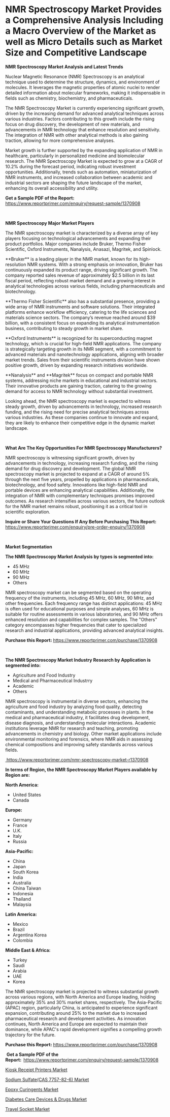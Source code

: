 <p><h1>NMR Spectroscopy Market Provides a Comprehensive Analysis Including a Macro Overview of the Market as well as Micro Details such as Market Size and Competitive Landscape</h1></p><p><strong>NMR Spectroscopy Market Analysis and Latest Trends</strong></p>
<p><p>Nuclear Magnetic Resonance (NMR) Spectroscopy is an analytical technique used to determine the structure, dynamics, and environment of molecules. It leverages the magnetic properties of atomic nuclei to render detailed information about molecular frameworks, making it indispensable in fields such as chemistry, biochemistry, and pharmaceuticals.</p><p>The NMR Spectroscopy Market is currently experiencing significant growth, driven by the increasing demand for advanced analytical techniques across various industries. Factors contributing to this growth include the rising focus on drug discovery, the development of new materials, and advancements in NMR technology that enhance resolution and sensitivity. The integration of NMR with other analytical methods is also gaining traction, allowing for more comprehensive analyses.</p><p>Market growth is further supported by the expanding application of NMR in healthcare, particularly in personalized medicine and biomolecular research. The NMR Spectroscopy Market is expected to grow at a CAGR of 10.2% during the forecast period, indicating robust investment opportunities. Additionally, trends such as automation, miniaturization of NMR instruments, and increased collaboration between academic and industrial sectors are shaping the future landscape of the market, enhancing its overall accessibility and utility.</p></p>
<p><strong>Get a Sample PDF of the Report:&nbsp;</strong> <a href="https://www.reportprimer.com/enquiry/request-sample/1370908">https://www.reportprimer.com/enquiry/request-sample/1370908</a></p>
<p>&nbsp;</p>
<p><strong>NMR Spectroscopy Major Market Players</strong></p>
<p><p>The NMR spectroscopy market is characterized by a diverse array of key players focusing on technological advancements and expanding their product portfolios. Major companies include Bruker, Thermo Fisher Scientific, Oxford Instruments, Nanalysis, Anasazi, Magritek, and Spinlock.</p><p>**Bruker** is a leading player in the NMR market, known for its high-resolution NMR systems. With a strong emphasis on innovation, Bruker has continuously expanded its product range, driving significant growth. The company reported sales revenue of approximately $2.5 billion in its last fiscal period, reflecting robust market demand and a growing interest in analytical technologies across various fields, including pharmaceuticals and biotechnology.</p><p>**Thermo Fisher Scientific** also has a substantial presence, providing a wide array of NMR instruments and software solutions. Their integrated platforms enhance workflow efficiency, catering to the life sciences and materials science sectors. The company’s revenue reached around $39 billion, with a consistent focus on expanding its analytical instrumentation business, contributing to steady growth in market share.</p><p>**Oxford Instruments** is recognized for its superconducting magnet technology, which is crucial for high-field NMR applications. The company is strategically targeting growth in its NMR segment, with a commitment to advanced materials and nanotechnology applications, aligning with broader market trends. Sales from their scientific instruments division have shown positive growth, driven by expanding research initiatives worldwide.</p><p>**Nanalysis** and **Magritek** focus on compact and portable NMR systems, addressing niche markets in educational and industrial sectors. Their innovative products are gaining traction, catering to the growing demand for access to NMR technology without substantial investment.</p><p>Looking ahead, the NMR spectroscopy market is expected to witness steady growth, driven by advancements in technology, increased research funding, and the rising need for precise analytical techniques across various industries. As these companies continue to innovate and expand, they are likely to enhance their competitive edge in the dynamic market landscape.</p></p>
<p>&nbsp;</p>
<p><strong>What Are The Key Opportunities For NMR Spectroscopy Manufacturers?</strong></p>
<p><p>NMR spectroscopy is witnessing significant growth, driven by advancements in technology, increasing research funding, and the rising demand for drug discovery and development. The global NMR spectroscopy market is projected to expand at a CAGR of around 5% through the next five years, propelled by applications in pharmaceuticals, biotechnology, and food safety. Innovations like high-field NMR and portable devices are enhancing analytical capabilities. Additionally, the integration of NMR with complementary techniques promises improved outcomes. As research intensifies across various sectors, the future outlook for the NMR market remains robust, positioning it as a critical tool in scientific exploration.</p></p>
<p><strong>Inquire or Share Your Questions If Any Before Purchasing This Report:</strong> <a href="https://www.reportprimer.com/enquiry/pre-order-enquiry/1370908">https://www.reportprimer.com/enquiry/pre-order-enquiry/1370908</a></p>
<p>&nbsp;</p>
<p><strong>Market Segmentation</strong></p>
<p><strong>The NMR Spectroscopy Market Analysis by types is segmented into:</strong></p>
<p><ul><li>45 MHz</li><li>60 MHz</li><li>90 MHz</li><li>Others</li></ul></p>
<p><p>NMR spectroscopy market can be segmented based on the operating frequency of the instruments, including 45 MHz, 60 MHz, 90 MHz, and other frequencies. Each frequency range has distinct applications: 45 MHz is often used for educational purposes and simple analyses, 60 MHz is suitable for routine assessments in various laboratories, and 90 MHz offers enhanced resolution and capabilities for complex samples. The "Others" category encompasses higher frequencies that cater to specialized research and industrial applications, providing advanced analytical insights.</p></p>
<p><strong>Purchase this Report:&nbsp;</strong><a href="https://www.reportprimer.com/purchase/1370908">https://www.reportprimer.com/purchase/1370908</a></p>
<p>&nbsp;</p>
<p><strong>The NMR Spectroscopy Market Industry Research by Application is segmented into:</strong></p>
<p><ul><li>Agriculture and Food Industry</li><li>Medical and Pharmaceutical Industrry</li><li>Academic</li><li>Others</li></ul></p>
<p><p>NMR spectroscopy is instrumental in diverse sectors, enhancing the agriculture and food industry by analyzing food quality, detecting contaminants, and understanding metabolic processes in plants. In the medical and pharmaceutical industry, it facilitates drug development, disease diagnosis, and understanding molecular interactions. Academic institutions leverage NMR for research and teaching, promoting advancements in chemistry and biology. Other market applications include environmental monitoring and forensics, where NMR aids in assessing chemical compositions and improving safety standards across various fields.</p></p>
<p><a href="https://www.reportprimer.com/nmr-spectroscopy-market-r1370908">&nbsp;https://www.reportprimer.com/nmr-spectroscopy-market-r1370908</a></p>
<p><strong>In terms of Region, the NMR Spectroscopy Market Players available by Region are:</strong></p>
<p>
    <p> <strong> North America: </strong>
        <ul>
            <li>United States</li>
            <li>Canada</li>
        </ul>
        </p> 
    <p> <strong> Europe: </strong>
        <ul>
            <li>Germany</li>
            <li>France</li>
            <li>U.K.</li>
            <li>Italy</li>
            <li>Russia</li>
        </ul>
        </p> 
    <p> <strong> Asia-Pacific: </strong>
        <ul>
            <li>China</li>
            <li>Japan</li>
            <li>South Korea</li>
            <li>India</li>
            <li>Australia</li>
            <li>China Taiwan</li>
            <li>Indonesia</li>
            <li>Thailand</li>
            <li>Malaysia</li>
        </ul>
        </p> 
    <p> <strong> Latin America: </strong>
        <ul>
            <li>Mexico</li>
            <li>Brazil</li>
            <li>Argentina Korea</li>
            <li>Colombia</li>
        </ul>
        </p> 
    <p> <strong> Middle East & Africa: </strong>
        <ul>
            <li>Turkey</li>
            <li>Saudi</li>
            <li>Arabia</li>
            <li>UAE</li>
            <li>Korea</li>
        </ul>
    </p>
    </p>
<p><p>The NMR spectroscopy market is projected to witness substantial growth across various regions, with North America and Europe leading, holding approximately 35% and 30% market shares, respectively. The Asia-Pacific (APAC) region, particularly China, is anticipated to experience significant expansion, contributing around 25% to the market due to increased pharmaceutical research and development activities. As innovation continues, North America and Europe are expected to maintain their dominance, while APAC's rapid development signifies a compelling growth trajectory for the future.</p></p>
<p><strong>Purchase this Report: </strong><a href="https://www.reportprimer.com/purchase/1370908">https://www.reportprimer.com/purchase/1370908</a></p>
<p>&nbsp;<strong>Get a Sample PDF of the Report:&nbsp;&nbsp;</strong><a href="https://www.reportprimer.com/enquiry/request-sample/1370908">https://www.reportprimer.com/enquiry/request-sample/1370908</a></p>
<p><strong></strong></p>
<p><p><a href="https://www.linkedin.com/pulse/strategic-market-insights-global-kiosk-receipt-printers-e0oue">Kiosk Receipt Printers Market</a></p><p><a href="https://issuu.com/reportprime-2/docs/sodium-sulfatecas-7757-82-6-market-_4c407b858f85a8">Sodium Sulfate(CAS 7757-82-6) Market</a></p><p><a href="https://medium.com/@sariefhidayatullah20_21604/epoxy-curingents-market-a-global-and-regional-analysis-2024-2031-9785226fd78e">Epoxy Curingents Market</a></p><p><a href="https://medium.com/@sariefhidayatullah20_21604/market-insights-global-diabetes-care-devices-drugs-market-forecast-and-innovation-trends-2024-43144e82c354">Diabetes Care Devices & Drugs Market</a></p><p><a href="https://www.linkedin.com/pulse/travel-socket-market-trends-detailed-study-its-segmentation-analyzing-h3qpe">Travel Socket Market</a></p></p>